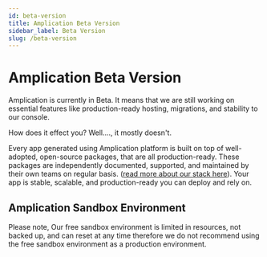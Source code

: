 ```yaml
---
id: beta-version
title: Amplication Beta Version
sidebar_label: Beta Version
slug: /beta-version
---
```


# Amplication Beta Version

Amplication is currently in Beta. It means that we are still working on essential features like production-ready hosting, migrations, and stability to our console.


How does it effect you? Well...., it mostly doesn't.

Every app generated using Amplication platform is built on top of well-adopted, open-source packages, that are all production-ready. These packages are independently documented, supported, and maintained by their own teams on regular basis. ([read more about our stack here](/getting-started#technologies)). Your app is stable, scalable, and production-ready you can deploy and rely on.
## Amplication Sandbox Environment
Please note, Our free sandbox environment is limited in resources, not backed up, and can reset at any time therefore we do not recommend using the free sandbox environment as a production environment.
